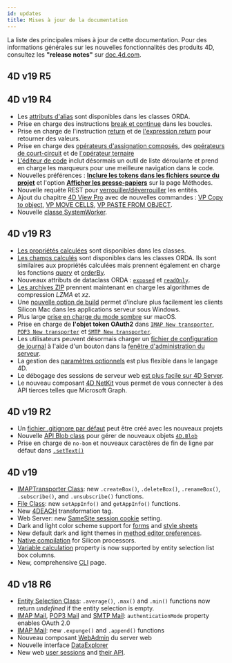 ```yaml
---
id: updates
title: Mises à jour de la documentation
---
```


La liste des principales mises à jour de cette documentation. Pour des informations générales sur les nouvelles fonctionnalités des produits 4D, consultez les **"release notes"** sur [doc.4d.com](https://doc.4d.com).


## 4D v19 R5



## 4D v19 R4

- Les [attributs d'alias](ORDA/ordaClasses.md#alias-attributes) sont disponibles dans les classes ORDA.
- Prise en charge des instructions [break et continue](Concepts/cf_looping.md#break-and-continue) dans les boucles.
- Prise en charge de l'instruction [return](Concepts/flow-control.md#return-expression) et de [l'expression return](Concepts/parameters.md#return-expression) pour retourner des valeurs.
- Prise en charge des [opérateurs d'assignation composés](Concepts/operators.md#compound-assignment-operators), des [opérateurs de court-circuit](Concepts/operators.md#short-circuit-operators) et de [l'opérateur ternaire](Concepts/operators.md#ternary-operator)
- [L'éditeur de code](code-editor/navigation.md) inclut désormais un outil de liste déroulante et prend en charge les marqueurs pour une meilleure navigation dans le code.
- Nouvelles préférences : [**Inclure les tokens dans les fichiers source du projet**](Preferences/general.md#include-tokens-in-project-source-files) et l'option [**Afficher les presse-papiers**](Preferences/methods.md#show-clipboards) sur la page Méthodes.
- Nouvelle requête REST pour [verrouiller/déverrouiller](REST/$lock.md) les entités.
- Ajout du chapitre [4D View Pro](ViewPro/getting-started.md) avec de nouvelles commandes : [VP Copy to object](ViewPro/method-list#vp-copy-to-object), [VP MOVE CELLS](ViewPro/method-list#vp-move-cells), [VP PASTE FROM OBJECT](ViewPro/method-list#vp-paste-from-object).
- Nouvelle [classe SystemWorker](API/SystemWorkerClass.md).


## 4D v19 R3

- [Les propriétés calculées](Concepts/classes.md#function-get-and-function-set) sont disponibles dans les classes.
- [Les champs calculés](ORDA/ordaClasses.md#computed-attributes) sont disponibles dans les classes ORDA. Ils sont similaires aux propriétés calculées mais prennent également en charge les fonctions [query](ORDA/ordaClasses.md#function-query-attributename) et [orderBy](ORDA/ordaClasses.md#function-orderby-attributename).
- Nouveaux attributs de dataclass ORDA : [`exposed`](API/DataClassAttributeClass.md#exposed) et [`readOnly`](API/DataClassAttributeClass.md#readonly).
- [Les archives ZIP](API/ZipArchiveClass.md#zip-create-archive) prennent maintenant en charge les algorithmes de compression *LZMA* et *xz*.
- Une [nouvelle option de build](Desktop/building.md#allow-connection-of-silicon-mac-clients) permet d'inclure plus facilement les clients Silicon Mac dans les applications serveur sous Windows.
- Plus large [prise en charge du mode sombre](Preferences/general.md#appearance-macos-only) sur macOS.
- Prise en charge de **l'objet token OAuth2** dans [`IMAP New transporter`](API/IMAPTransporterClass.md#imap-new-transporter), [`POP3 New transporter`](API/POP3TransporterClass.md#pop3-new-transporter) et [`SMTP New transporter`](API/SMTPTransporterClass.md#smtp-new-transporter).
- Les utilisateurs peuvent désormais charger un [fichier de configuration de journal](Debugging/debugLogFiles.md#using-a-log-configuration-file) à l'aide d'un bouton dans la [fenêtre d'administration du serveur](ServerWindow/maintenance.md#load-logs-configuration-file).
- La gestion des [paramètres optionnels](Concepts/parameters.md#optional-parameters) est plus flexible dans le langage 4D.
- Le débogage des sessions de serveur web [est plus facile sur 4D Server](WebServer/sessions.md#preemptive-mode).
- Le nouveau composant [4D NetKit](Extensions/overview.md#list-of-4d-components) vous permet de vous connecter à des API tierces telles que Microsoft Graph.


## 4D v19 R2

- Un [fichier .gitignore par défaut](Preferences/general.md#create-gitignore-file) peut être créé avec les nouveaux projets
- Nouvelle [API Blob class](API/BlobClass.md) pour gérer de nouveaux objets [`4D.Blob`](Concepts/dt_blob.md#blob-types)
- Prise en charge de `no-bom` et nouveaux caractères de fin de ligne par défaut dans [`.setText()`](API/FileClass.md#settext)


## 4D v19

- [IMAPTransporter Class](API/IMAPTransporterClass.md): new `.createBox()`, `.deleteBox()`, `.renameBox()`, `.subscribe()`, and `.unsubscribe()` functions.
- [File Class](API/FileClass.md): new `setAppInfo()` and `getAppInfo()` functions.
- New [4DEACH](Tags/tags.md#4deach-and-4dendeach) transformation tag.
- Web Server: new [SameSite session cookie](WebServer/webServerConfig.md#session-cookie-samesite) setting.
- Dark and light color scheme support for [forms](FormEditor/properties_FormProperties.md#color-scheme) and [style sheets](FormEditor/createStylesheet.md#media-queries)
- New default dark and light themes in [method editor preferences](Preferences/methods.md#theme-list).
- [Native compilation](Project/compiler.md#compiler-methods-for) for Silicon processors.
- [Variable calculation](FormObjects/properties_Object.md#variable-calculation) property is now supported by entity selection list box columns.
- New, comprehensive [CLI](Admin/cli.md) page.



## 4D v18 R6

- [Entity Selection Class](API/EntitySelectionClass.md): `.average()`, `.max()` and `.min()` functions now return *undefined* if the entity selection is empty.
- [IMAP Mail](API/IMAPTransporterClass.md), [POP3 Mail](API/POP3TransporterClass.md) and [SMTP Mail](API/SMTPTransporterClass.md): `authenticationMode` property enables OAuth 2.0
- [IMAP Mail](API/IMAPTransporterClass.md): new `.expunge()` and `.append()` functions
- Nouveau composant [WebAdmin](Admin/webAdmin.md) du server web
- Nouvelle interface [DataExplorer](Admin/dataExplorer)
- New web [user sessions](WebServer/sessions.md) and [their API](API/SessionClass.md).
